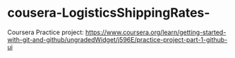 # cousera-LogisticsShippingRates-
Coursera Practice project: https://www.coursera.org/learn/getting-started-with-git-and-github/ungradedWidget/j596E/practice-project-part-1-github-ui
